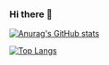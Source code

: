 ### Hi there 👋

[![Anurag's GitHub stats](https://github-readme-stats.vercel.app/api?username=tatoMa&count_private=true&show_icons=true&bg_color=120deg,ff6a00,904e95&title_color=ffffff&icon_color=ffffaf&text_color=ffffff)](https://github.com/anuraghazra/github-readme-stats)

[![Top Langs](https://github-readme-stats.vercel.app/api/top-langs/?username=tatoMa&layout=compact&theme=buefy)](https://github.com/anuraghazra/github-readme-stats)

<!--
**tatoMa/tatoMa** is a ✨ _special_ ✨ repository because its `README.md` (this file) appears on your GitHub profile.

Here are some ideas to get you started:

- 🔭 I’m currently working on ...
- 🌱 I’m currently learning ...
- 👯 I’m looking to collaborate on ...
- 🤔 I’m looking for help with ...
- 💬 Ask me about ...
- 📫 How to reach me: ...
- 😄 Pronouns: ...
- ⚡ Fun fact: ...
-->
